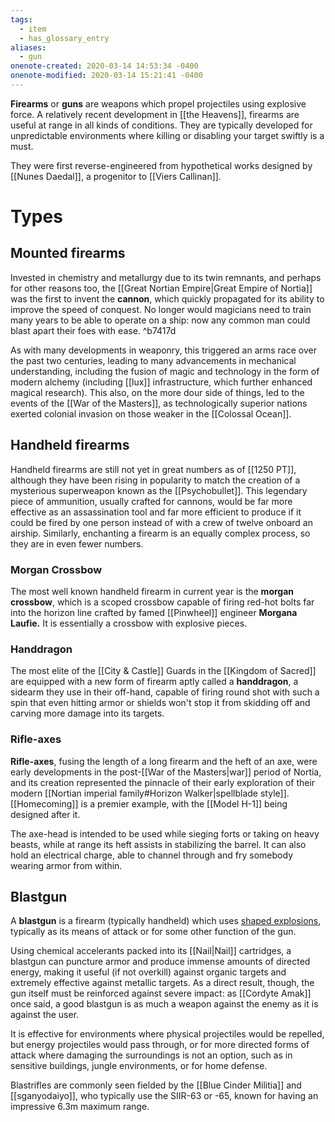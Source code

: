 ```yaml
---
tags:
  - item
  - has_glossary_entry
aliases:
  - gun
onenote-created: 2020-03-14 14:53:34 -0400
onenote-modified: 2020-03-14 15:21:41 -0400
---
```

**Firearms** or **guns** are weapons which propel projectiles using explosive force. A relatively recent development in [[the Heavens]], firearms are useful at range in all kinds of conditions. They are typically developed for unpredictable environments where killing or disabling your target swiftly is a must.

They were first reverse-engineered from hypothetical works designed by [[Nunes Daedal]], a progenitor to [[Viers Callinan]]. 

# Types

## Mounted firearms

Invested in chemistry and metallurgy due to its twin remnants, and perhaps for other reasons too, the [[Great Nortian Empire|Great Empire of Nortia]] was the first to invent the **cannon**, which quickly propagated for its ability to improve the speed of conquest. No longer would magicians need to train many years to be able to operate on a ship: now any common man could blast apart their foes with ease. ^b7417d

As with many developments in weaponry, this triggered an arms race over the past two centuries, leading to many advancements in mechanical understanding, including the fusion of magic and technology in the form of modern alchemy (including [[lux]] infrastructure, which further enhanced magical research). This also, on the more dour side of things, led to the events of the [[War of the Masters]], as technologically superior nations exerted colonial invasion on those weaker in the [[Colossal Ocean]].

## Handheld firearms
Handheld firearms are still not yet in great numbers as of [[1250 PT]], although they have been rising in popularity to match the creation of a mysterious superweapon known as the [[Psychobullet]]. This legendary piece of ammunition, usually crafted for cannons, would be far more effective as an assassination tool and far more efficient to produce if it could be fired by one person instead of with a crew of twelve onboard an airship. Similarly, enchanting a firearm is an equally complex process, so they are in even fewer numbers.

### Morgan Crossbow
The most well known handheld firearm in current year is the **morgan crossbow**, which is a scoped crossbow capable of firing red-hot bolts far into the horizon line crafted by famed [[Pinwheel]] engineer **Morgana Laufie.** It is essentially a crossbow with explosive pieces. 

### Handdragon
The most elite of the [[City & Castle]] Guards in the [[Kingdom of Sacred]] are equipped with a new form of firearm aptly called a **handdragon**, a sidearm they use in their off-hand, capable of firing round shot with such a spin that even hitting armor or shields won't stop it from skidding off and carving more damage into its targets.

### Rifle-axes
**Rifle-axes**, fusing the length of a long firearm and the heft of an axe, were early developments in the post-[[War of the Masters|war]] period of Nortia, and its creation represented the pinnacle of their early exploration of their modern [[Nortian imperial family#Horizon Walker|spellblade style]]. [[Homecoming]] is a premier example, with the [[Model H-1]] being designed after it.

The axe-head is intended to be used while sieging forts or taking on heavy beasts, while at range its heft assists in stabilizing the barrel. It can also hold an electrical charge, able to channel through and fry somebody wearing armor from within.
## Blastgun
A **blastgun** is a firearm (typically handheld) which uses [shaped explosions](https://en.m.wikipedia.org/wiki/Shaped_charge), typically as its means of attack or for some other function of the gun. 

Using chemical accelerants packed into its [[Nail|Nail]] cartridges, a blastgun can puncture armor and produce immense amounts of directed energy, making it useful (if not overkill) against organic targets and extremely effective against metallic targets. As a direct result, though, the gun itself must be reinforced against severe impact: as [[Cordyte Amak]] once said, a good blastgun is as much a weapon against the enemy as it is against the user.

It is effective for environments where physical projectiles would be repelled, but energy projectiles would pass through, or for more directed forms of attack where damaging the surroundings is not an option, such as in sensitive buildings, jungle environments, or for home defense.

Blastrifles are commonly seen fielded by the [[Blue Cinder Militia]] and [[sganyodaiyo]], who typically use the SIIR-63 or -65, known for having an impressive 6.3m maximum range.
